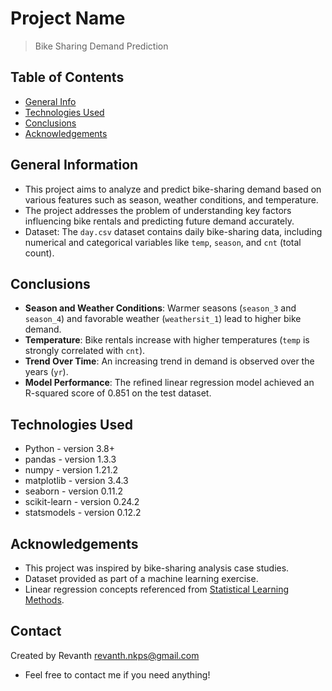 # Project Name
> Bike Sharing Demand Prediction

## Table of Contents
* [General Info](#general-information)
* [Technologies Used](#technologies-used)
* [Conclusions](#conclusions)
* [Acknowledgements](#acknowledgements)

## General Information
- This project aims to analyze and predict bike-sharing demand based on various features such as season, weather conditions, and temperature.
- The project addresses the problem of understanding key factors influencing bike rentals and predicting future demand accurately.
- Dataset: The `day.csv` dataset contains daily bike-sharing data, including numerical and categorical variables like `temp`, `season`, and `cnt` (total count).

## Conclusions
- **Season and Weather Conditions**: Warmer seasons (`season_3` and `season_4`) and favorable weather (`weathersit_1`) lead to higher bike demand.
- **Temperature**: Bike rentals increase with higher temperatures (`temp` is strongly correlated with `cnt`).
- **Trend Over Time**: An increasing trend in demand is observed over the years (`yr`).
- **Model Performance**: The refined linear regression model achieved an R-squared score of 0.851 on the test dataset.

## Technologies Used
- Python - version 3.8+
- pandas - version 1.3.3
- numpy - version 1.21.2
- matplotlib - version 3.4.3
- seaborn - version 0.11.2
- scikit-learn - version 0.24.2
- statsmodels - version 0.12.2

## Acknowledgements
- This project was inspired by bike-sharing analysis case studies.
- Dataset provided as part of a machine learning exercise.
- Linear regression concepts referenced from [Statistical Learning Methods](https://www.statlearning.com).

## Contact
Created by Revanth
revanth.nkps@gmail.com
- Feel free to contact me if you need anything!

